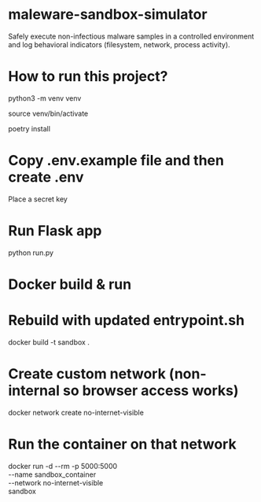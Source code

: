 # maleware-sandbox-simulator
Safely execute non-infectious malware samples in a controlled environment and log behavioral indicators (filesystem, network, process activity).

# How to run this project?
python3 -m venv venv

source venv/bin/activate

poetry install

# Copy .env.example file and then create .env
Place a secret key

# Run Flask app
python run.py

# Docker build & run
# Rebuild with updated entrypoint.sh
docker build -t sandbox .

# Create custom network (non-internal so browser access works)
docker network create no-internet-visible

# Run the container on that network
docker run -d --rm -p 5000:5000 \
  --name sandbox_container \
  --network no-internet-visible \
  sandbox